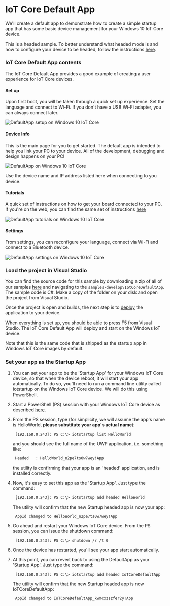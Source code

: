 # IoT Core Default App 

We'll create a default app to demonstrate how to create a simple startup app that has some basic device management for your Windows 10 IoT Core device.

This is a headed sample.  To better understand what headed mode is and how to configure your device to be headed, follow the instructions [here](/Docs/HeadlessMode).

### IoT Core Default App contents

The IoT Core Default App provides a good example of creating a user experience for IoT Core devices.

#### Set up

Upon first boot, you will be taken through a quick set up experience. Set the language and connect to Wi-Fi. If you don't have a USB Wi-Fi adapter, you can always connect later. 

![DefaultApp setup on Windows 10 IoT Core](/Microsoft/Windows-iotcore-samples/tree/master/Resources/images/iotcoredefaultapp/defaultapp_oobe.png)

#### Device Info

This is the main page for you to get started. The default app is intended to help you link your PC to your device. All of the development, debugging and design happens on your PC! 

![DefaultApp on Windows 10 IoT Core](/Microsoft/Windows-iotcore-samples/tree/master/Resources/images/iotcoredefaultapp/DefaultAppRpi2.png)

Use the device name and IP address listed here when connecting to you device.

#### Tutorials

A quick set of instructions on how to get your board connected to your PC. If you're on the web, you can find the same set of instructions [here](/GetStarted)

![DefaultApp tutorials on Windows 10 IoT Core](/Microsoft/Windows-iotcore-samples/tree/master/Resources/images/iotcoredefaultapp/defaultapp_tutorial.png)

#### Settings

From settings, you can reconfigure your language, connect via Wi-Fi and connect to a Bluetooth device.

![DefaultApp settings on Windows 10 IoT Core](/Microsoft/Windows-iotcore-samples/tree/master/Resources/images/iotcoredefaultapp/defaultapp_settings.png)

### Load the project in Visual Studio

You can find the source code for this sample by downloading a zip of all of our samples [here](https://github.com/Microsoft/Windows-iotcore-samples/archive/master.zip) and navigating to the `samples-develop\IotCoreDefaultApp`.  The sample code is C#. Make a copy of the folder on your disk and open the project from Visual Studio.

Once the project is open and builds, the next step is to [deploy](https://github.com/MicrosoftDocs/windows-iotcore-docs/blob/master/windows-iotcore/develop-your-app/AppDeployment.md) the application to your device.

When everything is set up, you should be able to press F5 from Visual Studio.  The IoT Core Default App will deploy and start on the Windows IoT device.  

Note that this is the same code that is shipped as the startup app in Windows IoT Core images by default.

### Set your app as the Startup App

1. You can set your app to be the 'Startup App' for your Windows IoT Core device, so that when the device reboot, it will start your app automatically. To do so, you'll need to run a command line utility called iotstartup on the Windows IoT Core device. We will do this using PowerShell.

1. Start a PowerShell (PS) session with your Windows IoT Core device as described [here](/Docs/PowerShell).

1. From the PS session, type (for simplicity, we will assume the app's name is HelloWorld, **please substitute your app's actual name**):

        [192.168.0.243]: PS C:\> iotstartup list HelloWorld

    and you should see the full name of the UWP application, i.e. something like:

        Headed   : HelloWorld_n2pe7ts0w7wey!App

    the utility is confirming that your app is an 'headed' application, and is installed correctly.

1. Now, it's easy to set this app as the 'Startup App'. Just type the command:

        [192.168.0.243]: PS C:\> iotstartup add headed HelloWorld

    The utility will confirm that the new Startup headed app is now your app:

        AppId changed to HelloWorld_n2pe7ts0w7wey!App

1. Go ahead and restart your Windows IoT Core device. From the PS session, you can issue the shutdown command:

        [192.168.0.243]: PS C:\> shutdown /r /t 0

1. Once the device has restarted, you'll see your app start automatically.

1. At this point, you can revert back to using the DefaultApp as your 'Startup App'. Just type the command:

        [192.168.0.243]: PS C:\> iotstartup add headed IoTCoreDefaultApp

    The utility will confirm that the new Startup headed app is now IoTCoreDefaultApp:

        AppId changed to IoTCoreDefaultApp_kwmcxzszfer2y!App
